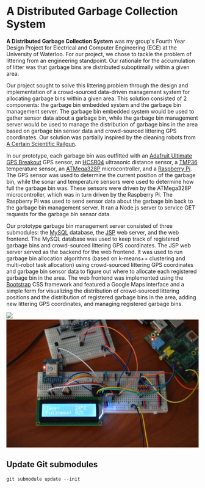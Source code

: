# A Distributed Garbage Collection System

**A Distributed Garbage Collection System** was my group's Fourth Year Design
Project for Electrical and Computer Engineering (ECE) at the University of
Waterloo. For our project, we chose to tackle the problem of littering from an
engineering standpoint. Our rationale for the accumulation of litter was that
garbage bins are distributed suboptimally within a given area.

Our project sought to solve this littering problem through the design and
implementation of a crowd-sourced data-driven management system for allocating
garbage bins within a given area. This solution consisted of 2 components: the
garbage bin embedded system and the garbage bin management server. The garbage
bin embedded system would be used to gather sensor data about a garbage bin,
while the garbage bin management server would be used to manage the distribution
of garbage bins in the area based on garbage bin sensor data and crowd-sourced
littering GPS coordinates. Our solution was partially inspired by the cleaning
robots from [A Certain Scientific
Railgun](https://en.wikipedia.org/wiki/A_Certain_Scientific_Railgun).

In our prototype, each garbage bin was outfitted with an [Adafruit Ultimate GPS
Breakout](https://www.adafruit.com/product/746) GPS sensor, an
[HCSR04](https://www.sparkfun.com/products/15569) ultrasonic distance sensor, a
[TMP36](https://www.sparkfun.com/products/10988) temperature sensor, an
[ATMega328P](https://www.microchip.com/wwwproducts/en/ATmega328P)
microcontroller, and a [Raspberry Pi](https://www.raspberrypi.org). The GPS
sensor was used to determine the current position of the garbage bin, while the
sonar and temperature sensors were used to determine how full the garbage bin
was. These sensors were driven by the ATMega328P microcontroller, which was in
turn driven by the Raspberry Pi. The Raspberry Pi was used to send sensor data
about the garbage bin back to the garbage bin management server. It ran a
Node.js server to service GET requests for the garbage bin sensor data.

Our prototype garbage bin management server consisted of three submodules: the
[MySQL](https://www.mysql.com) database, the
[JSP](https://projects.eclipse.org/projects/ee4j.jsp) web server, and the web
frontend. The MySQL database was used to keep track of registered garbage bins
and crowd-sourced littering GPS coordinates. The JSP web server served as the
backend for the web frontend. It was used to run garbage bin allocation
algorithms (based on k-means++ clustering and multi-robot task allocation) using
crowd-sourced littering GPS coordinates and garbage bin sensor data to figure
out where to allocate each registered garbage bin in the area. The web frontend
was implemented using the [Bootstrap](https://getbootstrap.com) CSS framework
and featured a Google Maps interface and a simple form for visualizing the
distribution of crowd-sourced littering positions and the distribution of
registered garbage bins in the area, adding new littering GPS coordinates, and
managing registered garbage bins.

<img src="https://github.com/j43cheun/FYDP/blob/main/img/poster.png">
<img src="https://github.com/j43cheun/FYDP/blob/main/img/garbage-bin-embedded-system.jpg">

## Update Git submodules

```
git submodule update --init
```
